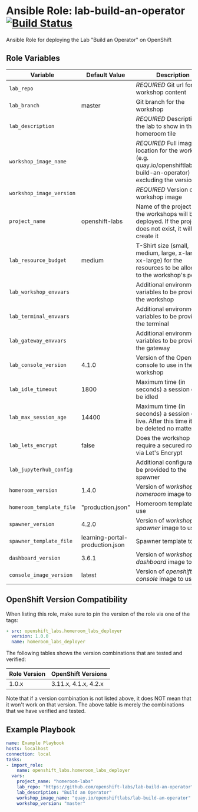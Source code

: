 Ansible Role: lab-build-an-operator
[![Build Status](https://travis-ci.org/openshiftlabs/openshift-homeroom-labs-deployer-ansible-role.svg?branch=master)](https://travis-ci.org/openshiftlabs/openshift-homeroom-labs-deployer-ansible-role)
=========

Ansible Role for deploying the Lab "Build an Operator" on OpenShift

Role Variables
------------

|Variable                 | Default Value     | Description   |
|-------------------------|-------------------|---------------|
|`lab_repo`               |  | *REQUIRED* Git url for the workshop content |
|`lab_branch`             | master | Git branch for the workshop |
|`lab_description`        |  | *REQUIRED* Description of the lab to show in the homeroom tile |
|`workshop_image_name`    |  | *REQUIRED* Full image location for the workshop (e.g. quay.io/openshiftlabs/lab-build-an-operator) excluding the version|
|`workshop_image_version` |  | *REQUIRED* Version of the workshop image |
|`project_name`           | openshift-labs | Name of the project where the workshops will be deployed. If the project does not exist, it will create it |
|`lab_resource_budget`    | medium | T-Shirt size (small, medium, large, x-large, xx-large) for the resources to be allocated to the workshop's pods |
|`lab_workshop_envvars`   |  | Additional environment variables to be provided to the workshop |
|`lab_terminal_envvars`   |  | Additional environment variables to be provided to the terminal |
|`lab_gateway_envvars`    |  | Additional environment variables to be provided to the gateway |
|`lab_console_version`    | 4.1.0 | Version of the OpenShift console to use in the workshop |
|`lab_idle_timeout`       | 1800 | Maximum time (in seconds) a session can be idled |
|`lab_max_session_age`    | 14400 | Maximum time (in seconds) a session can live. After this time it will be deleted no matter what |
|`lab_lets_encrypt`       | false | Does the workshop require a secured route via Let's Encrypt |
|`lab_jupyterhub_config`  |  | Additional configuration to be provided to the spawner |
|`homeroom_version`       | 1.4.0 | Version of *workshop-homeroom* image to use |
|`homeroom_template_file` | "production.json" | Homeroom template to use |
|`spawner_version`        | 4.2.0 | Version of *workshop-spawner* image to use |
|`spawner_template_file`  | learning-portal-production.json | Spawner template to use |
|`dashboard_version`      | 3.6.1 | Version of *workshop-dashboard* image to use |
|`console_image_version`  | latest | Version of *openshift-console* image to use |

OpenShift Version Compatibility
------------

When listing this role, make sure to pin the version of the role via one of the tags:

```yaml
- src: openshift_labs.homeroom_labs_deployer
  version: 1.0.0
  name: homeroom_labs_deployer
```  

The following tables shows the version combinations that are tested and verified:

|Role Version  | OpenShift Versions        |
|--------------|---------------------------|
| 1.0.x        |    3.11.x, 4.1.x, 4.2.x   |

Note that if a version combination is not listed above, it does NOT mean that it won't work on that version. The above table is merely the combinations that we have verified and tested.

Example Playbook
------------

```yaml
name: Example Playbook
hosts: localhost
connection: local
tasks:
- import_role:
    name: openshift_labs.homeroom_labs_deployer
  vars:
    project_name: "homeroom-labs"
    lab_repo: "https://github.com/openshift-labs/lab-build-an-operator"
    lab_description: "Build an Operator"
    workshop_image_name: "quay.io/openshiftlabs/lab-build-an-operator"
    workshop_version: "master"
```
